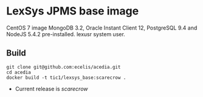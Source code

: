 # LexSys JPMS base image

CentOS 7 image MongoDB 3.2, Oracle Instant Client 12, PostgreSQL 9.4 and
NodeJS 5.4.2 pre-installed. lexusr system user.


## Build


    git clone git@github.com:ecelis/acedia.git
    cd acedia
    docker build -t tic1/lexsys_base:scarecrow .


* Current release is *scarecrow*
